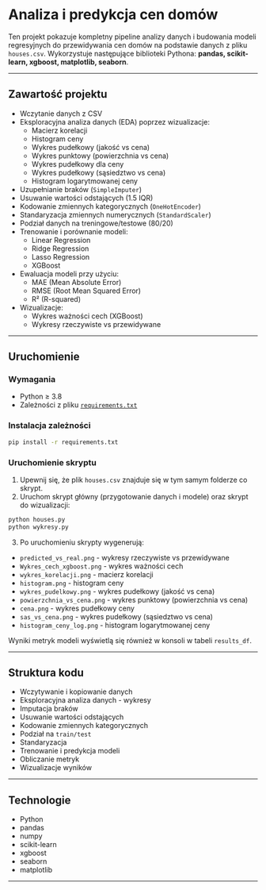 
# Analiza i predykcja cen domów

Ten projekt pokazuje kompletny pipeline analizy danych i budowania modeli regresyjnych do przewidywania cen domów na podstawie danych z pliku `houses.csv`.
Wykorzystuje następujące biblioteki Pythona: **pandas, scikit-learn, xgboost, matplotlib, seaborn**.

---

## Zawartość projektu

- Wczytanie danych z CSV
- Eksploracyjna analiza danych (EDA) poprzez wizualizacje:
  - Macierz korelacji
  - Histogram ceny
  - Wykres pudełkowy (jakość vs cena)
  - Wykres punktowy (powierzchnia vs cena)
  - Wykres pudełkowy dla ceny
  - Wykres pudełkowy (sąsiedztwo vs cena)
  - Histogram logarytmowanej ceny
- Uzupełnianie braków (`SimpleImputer`)
- Usuwanie wartości odstających (1.5 IQR)
- Kodowanie zmiennych kategorycznych (`OneHotEncoder`)
- Standaryzacja zmiennych numerycznych (`StandardScaler`)
- Podział danych na treningowe/testowe (80/20)
- Trenowanie i porównanie modeli:
  - Linear Regression
  - Ridge Regression
  - Lasso Regression
  - XGBoost
- Ewaluacja modeli przy użyciu:
  - MAE (Mean Absolute Error)
  - RMSE (Root Mean Squared Error)
  - R² (R-squared)
- Wizualizacje:
  - Wykres ważności cech (XGBoost)
  - Wykresy rzeczywiste vs przewidywane

---

## Uruchomienie

### Wymagania

- Python ≥ 3.8
- Zależności z pliku [`requirements.txt`](./requirements.txt)

### Instalacja zależności

```bash
pip install -r requirements.txt
```

### Uruchomienie skryptu

1. Upewnij się, że plik `houses.csv` znajduje się w tym samym folderze co skrypt.  
2. Uruchom skrypt główny (przygotowanie danych i modele) oraz skrypt do wizualizacji:

```bash
python houses.py
python wykresy.py
```

3. Po uruchomieniu skrypty wygenerują:
- `predicted_vs_real.png` - wykresy rzeczywiste vs przewidywane
- `Wykres_cech_xgboost.png` - wykres ważności cech
- `wykres_korelacji.png` - macierz korelacji
- `histogram.png` - histogram ceny
- `wykres_pudelkowy.png` - wykres pudełkowy (jakość vs cena)
- `powierzchnia_vs_cena.png` - wykres punktowy (powierzchnia vs cena)
- `cena.png` - wykres pudełkowy ceny
- `sas_vs_cena.png` - wykres pudełkowy (sąsiedztwo vs cena)
- `histogram_ceny_log.png` - histogram logarytmowanej ceny

Wyniki metryk modeli wyświetlą się również w konsoli w tabeli `results_df`.

---

## Struktura kodu

- Wczytywanie i kopiowanie danych
- Eksploracyjna analiza danych - wykresy
- Imputacja braków
- Usuwanie wartości odstających
- Kodowanie zmiennych kategorycznych
- Podział na `train/test`
- Standaryzacja
- Trenowanie i predykcja modeli
- Obliczanie metryk
- Wizualizacje wyników

---

## Technologie

- Python
- pandas
- numpy
- scikit-learn
- xgboost
- seaborn
- matplotlib

---
